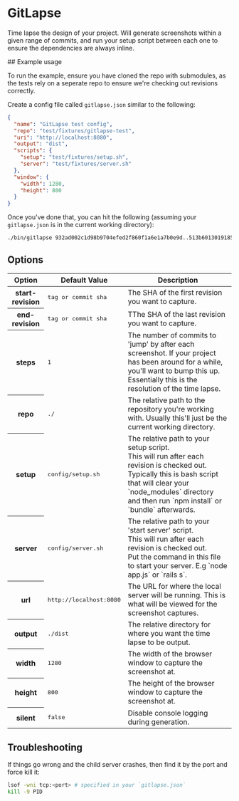 # GitLapse

Time lapse the design of your project. Will generate screenshots within a given range of commits, and run your setup script between each one to ensure the dependencies are always inline.

## Example usage

To run the example, ensure you have cloned the repo with submodules, as the tests rely on a seperate repo to ensure we're checking out revisions correctly.

Create a config file called `gitlapse.json` similar to the following:

```json
{
  "name": "GitLapse test config",
  "repo": "test/fixtures/gitlapse-test",
  "uri": "http://localhost:8080",
  "output": "dist",
  "scripts": {
    "setup": "test/fixtures/setup.sh",
    "server": "test/fixtures/server.sh"
  },
  "window": {
    "width": 1280,
    "height": 800
  }
}
```

Once you've done that, you can hit the following (assuming your `gitlapse.json` is in the current working directory):

```sh
./bin/gitlapse 932ad002c1d98b9704efed2f860f1a6e1a7b0e9d..513b6013019185fd968b29db0058daf2215c8064
```

## Options

<table>
  <thead>
    <tr>
      <th>Option</th>
      <th>Default Value</th>
      <th>Description</th>
    </tr>
  </thead>
  <tbody>
    <tr>
      <th>start-revision</th>
      <td>
<pre>tag or commit sha</pre>
      </td>
      <td>The SHA of the first revision you want to capture.</td>
    </tr>
    <tr>
      <th>end-revision</th>
      <td>
<pre>tag or commit sha</pre>
      </td>
      <td>TThe SHA of the last revision you want to capture.</td>
    </tr>
    <tr>
      <th>steps</th>
      <td>
<pre>1</pre>
      </td>
      <td>The number of commits to 'jump' by after each screenshot. If your project has been around for a while, you'll want to bump this up. Essentially this is the resolution of the time lapse.</td>
    </tr>
    <tr>
      <th>repo</th>
      <td>
<pre>./</pre>
      </td>
      <td>The relative path to the repository you're working with. Usually this'll just be the current working directory.</td>
    </tr>
    <tr>
      <th>setup</th>
      <td>
<pre>config/setup.sh</pre>
      </td>
      <td>The relative path to your setup script.<br>
      This will run after each revision is checked out.<br>
      Typically this is bash script that will clear your `node_modules` directory and then run `npm install` or `bundle` afterwards. </td>
    </tr>
    <tr>
      <th>server</th>
      <td>
<pre>config/server.sh</pre>
      </td>
      <td>The relative path to your 'start server' script.<br>
      This will run after each revision is checked out.<br>
      Put the command in this file to start your server. E.g `node app.js` or `rails s`. </td>
    </tr>
    <tr>
      <th>url</th>
      <td>
<pre>http://localhost:8080</pre>
      </td>
      <td>The URL for where the local server will be running. This is what will be viewed for the screenshot captures.</td>
    </tr>
    <tr>
      <th>output</th>
      <td>
<pre>./dist</pre>
      </td>
      <td>The relative directory for where you want the time lapse to be output.</td>
    </tr>
    <tr>
      <th>width</th>
      <td>
<pre>1280</pre>
      </td>
      <td>The width of the browser window to capture the screenshot at.</td>
    </tr>
    <tr>
      <th>height</th>
      <td>
<pre>800</pre>
      </td>
      <td>The height of the browser window to capture the screenshot at.</td>
    </tr>
    <tr>
      <th>silent</th>
      <td>
<pre>false</pre>
      </td>
      <td>Disable console logging during generation.</td>
    </tr>
</tbody>
</table>

## Troubleshooting

If things go wrong and the child server crashes, then find it by the port and force kill it:

```sh
lsof -wni tcp:<port> # specified in your `gitlapse.json`
kill -9 PID
```
